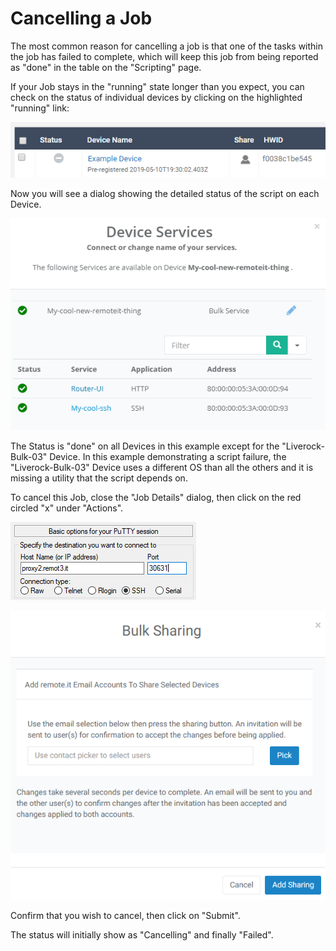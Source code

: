 # Cancelling a Job

The most common reason for cancelling a job is that one of the tasks within the job has failed to complete, which will keep this job from being reported as "done" in the table on the "Scripting" page.

If your Job stays in the "running" state longer than you expect, you can check on the status of individual devices by clicking on the highlighted "running" link:

![](../../.gitbook/assets/image%20%28141%29.png)

Now you will see a dialog showing the detailed status of the script on each Device.

![](../../.gitbook/assets/image%20%2890%29.png)

The Status is "done" on all Devices in this example except for the "Liverock-Bulk-03" Device.  In this example demonstrating a script failure, the "Liverock-Bulk-03" Device uses a different OS than all the others and it is missing a utility that the script depends on.

To cancel this Job, close the "Job Details" dialog, then click on the red circled "x" under "Actions".

![](../../.gitbook/assets/image%20%2818%29.png)

![](../../.gitbook/assets/image%20%28253%29.png)

Confirm that you wish to cancel, then click on "Submit".

The status will initially show as "Cancelling" and finally "Failed".

